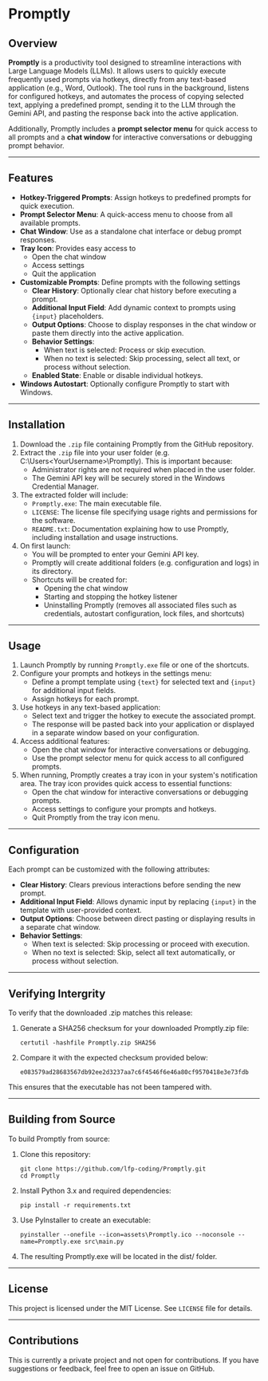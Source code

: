 # Promptly

## Overview
**Promptly** is a productivity tool designed to streamline interactions with Large Language Models (LLMs). It allows users to quickly execute frequently used prompts via hotkeys, directly from any text-based application (e.g., Word, Outlook). The tool runs in the background, listens for configured hotkeys, and automates the process of copying selected text, applying a predefined prompt, sending it to the LLM through the Gemini API, and pasting the response back into the active application.

Additionally, Promptly includes a **prompt selector menu** for quick access to all prompts and a **chat window** for interactive conversations or debugging prompt behavior.

---

## Features
- **Hotkey-Triggered Prompts**: Assign hotkeys to predefined prompts for quick execution.
- **Prompt Selector Menu**: A quick-access menu to choose from all available prompts.
- **Chat Window**: Use as a standalone chat interface or debug prompt responses.
- **Tray Icon**: Provides easy access to
   - Open the chat window
   - Access settings
	- Quit the application
- **Customizable Prompts**: Define prompts with the following settings
  - **Clear History**: Optionally clear chat history before executing a prompt.
  - **Additional Input Field**: Add dynamic context to prompts using `{input}` placeholders.
  - **Output Options**: Choose to display responses in the chat window or paste them directly into the active application.
  - **Behavior Settings**:
    - When text is selected: Process or skip execution.
    - When no text is selected: Skip processing, select all text, or process without selection.
  - **Enabled State**: Enable or disable individual hotkeys.
- **Windows Autostart**: Optionally configure Promptly to start with Windows.

---

## Installation
1. Download the `.zip` file containing Promptly from the GitHub repository.
2. Extract the `.zip` file into your user folder (e.g. C:\Users\<YourUsername>\Promptly). This is important because:
   - Administrator rights are not required when placed in the user folder.
   - The Gemini API key will be securely stored in the Windows Credential Manager.
3. The extracted folder will include:
   - `Promptly.exe`: The main executable file.
   - `LICENSE`: The license file specifying usage rights and permissions for the software.
   - `README.txt`: Documentation explaining how to use Promptly, including installation and usage instructions.
4. On first launch:
   - You will be prompted to enter your Gemini API key.
   - Promptly will create additional folders (e.g. configuration and logs) in its directory.
   - Shortcuts will be created for:
     - Opening the chat window
     - Starting and stopping the hotkey listener
     - Uninstalling Promptly (removes all associated files such as credentials, autostart configuration, lock files, and shortcuts)

---

## Usage
1. Launch Promptly by running `Promptly.exe` file or one of the shortcuts. 
2. Configure your prompts and hotkeys in the settings menu:
   - Define a prompt template using `{text}` for selected text and `{input}` for additional input fields.
   - Assign hotkeys for each prompt.
3. Use hotkeys in any text-based application:
   - Select text and trigger the hotkey to execute the associated prompt.
   - The response will be pasted back into your application or displayed in a separate window based on your configuration.
4. Access additional features:
   - Open the chat window for interactive conversations or debugging.
   - Use the prompt selector menu for quick access to all configured prompts.
5. When running, Promptly creates a tray icon in your system's notification area. The tray icon provides quick access to essential functions:
	- Open the chat window for interactive conversations or debugging prompts.
	- Access settings to configure your prompts and hotkeys.
	- Quit Promptly from the tray icon menu.

---

## Configuration
Each prompt can be customized with the following attributes:
- **Clear History**: Clears previous interactions before sending the new prompt.
- **Additional Input Field**: Allows dynamic input by replacing `{input}` in the template with user-provided context.
- **Output Options**: Choose between direct pasting or displaying results in a separate chat window.
- **Behavior Settings**:
  - When text is selected: Skip processing or proceed with execution.
  - When no text is selected: Skip, select all text automatically, or process without selection.

---

## Verifying Intergrity
To verify that the downloaded .zip matches this release:
1. Generate a SHA256 checksum for your downloaded Promptly.zip file:

   `certutil -hashfile Promptly.zip SHA256`
2. Compare it with the expected checksum provided below:

   `e083579ad28683567db92ee2d3237aa7c6f4546f6e46a80cf9570418e3e73fdb`
   
This ensures that the executable has not been tampered with.

---

## Building from Source
To build Promptly from source:
   1. Clone this repository:
      ```
      git clone https://github.com/lfp-coding/Promptly.git
      cd Promptly
      ```
   2. Install Python 3.x and required dependencies:

      `pip install -r requirements.txt`
   3. Use PyInstaller to create an executable:

      `pyinstaller --onefile --icon=assets\Promptly.ico --noconsole --name=Promptly.exe src\main.py`
   4. The resulting Promptly.exe will be located in the dist/ folder.

---

## License
This project is licensed under the MIT License. See `LICENSE` file for details.

---

## Contributions
This is currently a private project and not open for contributions. If you have suggestions or feedback, feel free to open an issue on GitHub.
